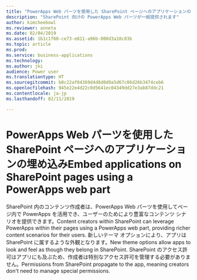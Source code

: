```yaml
---
title: "PowerApps Web パーツを使用した SharePoint ページへのアプリケーションの埋め込み"
description: "SharePoint 向けの PowerApps Web パーツが一般提供されます"
author: kimcheebowl
ms.reviewer: anneta
ms.date: 02/04/2019
ms.assetid: 1b1c1f60-ce73-e811-a96b-000d3a18c83b
ms.topic: article
ms.prod: 
ms.service: business-applications
ms.technology: 
ms.author: jki
audience: Power user
ms.translationtype: HT
ms.sourcegitcommit: b0c22af04369d4d8d0d0a5d67c06d26b3474ceb6
ms.openlocfilehash: 945e22e4d22c0d5641ec04349dd27e3ab87ddc21
ms.contentlocale: ja-jp
ms.lasthandoff: 02/11/2019

---
```

# <a name="embed-applications-on-sharepoint-pages-using-a-powerapps-web-part"></a><span data-ttu-id="ba009-103">PowerApps Web パーツを使用した SharePoint ページへのアプリケーションの埋め込み</span><span class="sxs-lookup"><span data-stu-id="ba009-103">Embed applications on SharePoint pages using a PowerApps web part</span></span>




<span data-ttu-id="ba009-104">SharePoint 内のコンテンツ作成者は、PowerApps Web パーツを使用してページ内で PowerApps を活用でき、ユーザーのためにより豊富なコンテンツ シナリオを提供できます。</span><span class="sxs-lookup"><span data-stu-id="ba009-104">Content creators within SharePoint can leverage PowerApps within their pages using a PowerApps web part, providing richer content scenarios for their users.</span></span> <span data-ttu-id="ba009-105">新しいテーマ オプションにより、アプリは SharePoint に属するような外観となります。</span><span class="sxs-lookup"><span data-stu-id="ba009-105">New theme options allow apps to look and feel as though they belong in SharePoint.</span></span> <span data-ttu-id="ba009-106">SharePoint のアクセス許可はアプリにも及ぶため、作成者は特別なアクセス許可を管理する必要がありません。</span><span class="sxs-lookup"><span data-stu-id="ba009-106">Permissions from SharePoint propagate to the app, meaning creators don't need to manage special permissions.</span></span>
